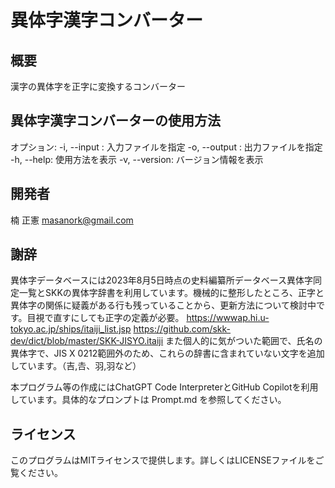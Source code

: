 異体字漢字コンバーター
===

概要
---

漢字の異体字を正字に変換するコンバーター

異体字漢字コンバーターの使用方法
---

オプション:
-i, --input : 入力ファイルを指定
-o, --output : 出力ファイルを指定
-h, --help: 使用方法を表示
-v, --version: バージョン情報を表示

開発者
---

楠 正憲 <masanork@gmail.com>

謝辞
---

異体字データベースには2023年8月5日時点の史料編纂所データベース異体字同定一覧とSKKの異体字辞書を利用しています。機械的に整形したところ、正字と異体字の関係に疑義がある行も残っていることから、更新方法について検討中です。目視で直すにしても正字の定義が必要。
<https://wwwap.hi.u-tokyo.ac.jp/ships/itaiji_list.jsp>
<https://github.com/skk-dev/dict/blob/master/SKK-JISYO.itaiji>
また個人的に気がついた範囲で、氏名の異体字で、JIS X 0212範囲外のため、これらの辞書に含まれていない文字を追加しています。（吉,𠮷、羽,羽など）

本プログラム等の作成にはChatGPT Code InterpreterとGitHub Copilotを利用しています。具体的なプロンプトは Prompt.md を参照してください。

ライセンス
---

このプログラムはMITライセンスで提供します。詳しくはLICENSEファイルをご覧ください。
